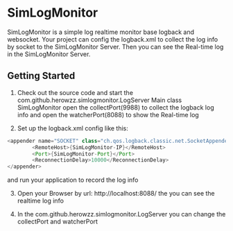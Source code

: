# SimLogMonitor
SimLogMonitor is a simple log realtime monitor base logback and websocket.
Your project can config the logback.xml to collect the log info by socket to the SimLogMonitor Server. Then you can see the Real-time log in the SimLogMonitor Server.

## Getting Started
1. Check out the source code and start the com.github.herowzz.simlogmonitor.LogServer Main class
   SimLogMonitor open the collectPort(9988) to collect the logback log info and open the watcherPort(8088) to show the  Real-time log

2. Set up the logback.xml config like this:
```java
<appender name="SOCKET" class="ch.qos.logback.classic.net.SocketAppender">
		<RemoteHost>{SimLogMonitor-IP}</RemoteHost>
		<Port>{SimLogMonitor-Port}</Port>
		<ReconnectionDelay>10000</ReconnectionDelay>
</appender>
```
and run your application to record the log info

3. Open your Browser by url: http://localhost:8088/ the you can see the realtime log info

4. In the com.github.herowzz.simlogmonitor.LogServer you can change the collectPort and watcherPort

